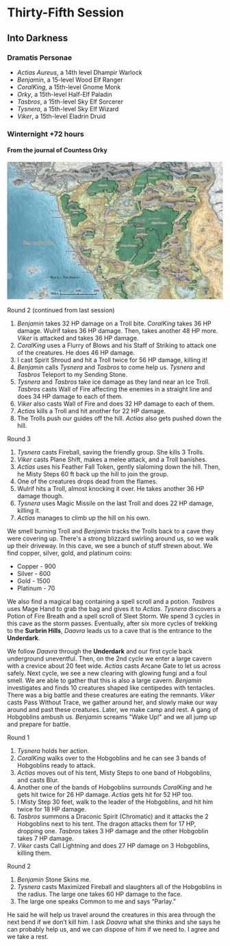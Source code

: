 # Thirty-Fifth Session

## Into Darkness

### Dramatis Personae

- *Actias Aureus*, a 14th level Dhampir Warlock
- *Benjamin*, a 15-level Wood Elf Ranger
- *CoralKing*, a 15th-level Gnome Monk
- *Orky*, a 15th-level Half-Elf Paladin
- *Tasbros*, a 15th-level Sky Elf Sorcerer
- *Tysnera*, a 15th-level Sky Elf Wizard
- *Viker*, a 15th-level Eladrin Druid

### Winternight +72 hours

#### From the journal of Countess Orky

![Map of the North](images/skt03-thenorth.jpg)

Round 2 (continued from last session)

1. *Benjamin* takes 32 HP damage on a Troll bite. *CoralKing* takes 36 HP damage. Wulrif takes 36 HP damage. Then, takes another 48 HP more. *Viker* is attacked and takes 36 HP damage.
2. *CoralKing* uses a Flurry of Blows and his Staff of Striking to attack one of the creatures. He does 46 HP damage.
3. I cast Spirit Shroud and hit a Troll twice for 56 HP damage, killing it!
4. *Benjamin* calls *Tysnera* and *Tasbros* to come help us. *Tysnera* and *Tasbros* Teleport to my Sending Stone.
5. *Tysnera* and *Tasbros* take ice damage as they land near an Ice Troll. *Tasbros* casts Wall of Fire affecting the enemies in a straight line and does 34 HP damage to each of them.
6. *Viker* also casts Wall of Fire and does 32 HP damage to each of them.
7. *Actias* kills a Troll and hit another for 22 HP damage.
8. The Trolls push our guides off the hill. *Actias* also gets pushed down the hill.

Round 3

1. *Tysnera* casts Fireball, saving the friendly group. She kills 3 Trolls.
2. *Viker* casts Plane Shift, makes a melee attack, and a Troll banishes.
3. *Actias* uses his Feather Fall Token, gently slaloming down the hill. Then, he Misty Steps 60 ft back up the hill to join the group.
4. One of the creatures drops dead from the flames.
5. Wulrif hits a Troll, almost knocking it over. He takes another 36 HP damage though.
6. *Tysnera* uses Magic Missile on the last Troll and does 22 HP damage, killing it.
7. *Actias* manages to climb up the hill on his own.

We smell burning Troll and *Benjamin* tracks the Trolls back to a cave they were covering up. There's a strong blizzard swirling around us, so we walk up their driveway. In this cave, we see a bunch of stuff strewn about. We find copper, silver, gold, and platinum coins:

- Copper - 900
- Silver - 600
- Gold - 1500
- Platinum - 70

We also find a magical bag containing a spell scroll and a potion. *Tasbros* uses Mage Hand to grab the bag and gives it to *Actias*. *Tysnera* discovers a Potion of Fire Breath and a spell scroll of Sleet Storm. We spend 3 cycles in this cave as the storm passes. Eventually, after six more cycles of trekking to the **Surbrin Hills**, *Daavra* leads us to a cave that is the entrance to the **Underdark**.

We follow *Daavra* through the **Underdark** and our first cycle back underground uneventful. Then, on the 2nd cycle we enter a large cavern with a crevice about 20 feet wide. *Actias* casts Arcane Gate to let us across safely. Next cycle, we see a new clearing with glowing fungi and a foul smell. We are able to gather that this is also a large cavern. *Benjamin* investigates and finds 10 creatures shaped like centipedes with tentacles. There was a big battle and these creatures are eating the remnants. *Viker* casts Pass Without Trace, we gather around her, and slowly make our way around and past these creatures. Later, we make camp and rest. A gang of Hobgoblins ambush us. *Benjamin* screams "Wake Up!" and we all jump up and prepare for battle.

Round 1

1. *Tysnera* holds her action.
2. *CoralKing* walks over to the Hobgoblins and he can see 3 bands of Hobgoblins ready to attack.
3. *Actias* moves out of his tent, Misty Steps to one band of Hobgoblins, and casts Blur.
4. Another one of the bands of Hobgoblins surrounds *CoralKing* and he gets hit twice for 26 HP damage. *Actias* gets hit for 52 HP too.
5. I Misty Step 30 feet, walk to the leader of the Hobgoblins, and hit him twice for 18 HP damage.
6. *Tasbros* summons a Draconic Spirit (Chromatic) and it attacks the 2 Hobgoblins next to his tent. The dragon attacks them for 17 HP, dropping one. *Tasbros* takes 3 HP damage and the other Hobgoblin takes 7 HP damage.
7. *Viker* casts Call Lightning and does 27 HP damage on 3 Hobgoblins, killing them.

Round 2

1. *Benjamin* Stone Skins me.
2. *Tysnera* casts Maximized Fireball and slaughters all of the Hobgoblins in the radius. The large one takes 60 HP damage to the face.
3. The large one speaks Common to me and says “Parlay.”

He said he will help us travel around the creatures in this area through the next bend if we don’t kill him. I ask *Daavra* what she thinks and she says he can probably help us, and we can dispose of him if we need to. I agree and we take a rest.
